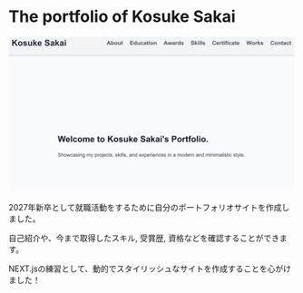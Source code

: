 # The portfolio of Kosuke Sakai
![alt text](image.png)

2027年新卒として就職活動をするために自分のポートフォリオサイトを作成しました。

自己紹介や、今まで取得したスキル, 受賞歴, 資格などを確認することができます。

NEXT.jsの練習として、動的でスタイリッシュなサイトを作成することを心がけました！

